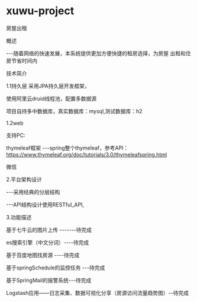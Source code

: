 # xuwu-project
房屋出租

概述

---随着网络的快速发展，本系统提供更加方便快捷的租房选择，为房屋
出租和住房节省时间内

技术简介

1.1持久层
采用JPA持久层开发框架，

使用阿里云druid线程池，配置多数据源

项目自持多中数据库，真实数据库：mysql,测试数据库：h2

1.2web

支持PC:

thymeleaf框架
---spring整个thymeleaf，参考API：https://www.thymeleaf.org/doc/tutorials/3.0/thymeleafspring.html

微信

2.平台架构设计

---采用经典的分层结构

---API结构设计使用RESTful_API,

3.功能描述

 基于七牛云的图片上传   -------待完成
 
 es搜索引擎（中文分词）----待完成
 
 基于百度地图找房源 ----待完成
 
 基于springSchedule的监控任务 ---待完成
 
 基于SpringMail的报警系统---待完成
 
 Logstash应用——日志采集、数据可视化分享（房源访问流量趋势图）--待完成
 
 
 

